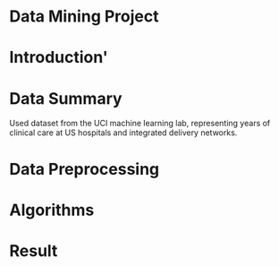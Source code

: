 # Data Mining Project

# Introduction'

# Data Summary
Used dataset from the UCI machine learning lab, representing years of clinical care at US hospitals and integrated delivery networks. 

# Data Preprocessing 


# Algorithms

# Result


